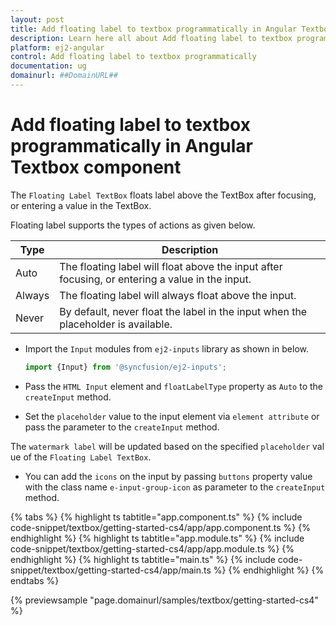 ```yaml
---
layout: post
title: Add floating label to textbox programmatically in Angular Textbox component | Syncfusion
description: Learn here all about Add floating label to textbox programmatically in Syncfusion Angular Textbox component of Syncfusion Essential JS 2 and more.
platform: ej2-angular
control: Add floating label to textbox programmatically 
documentation: ug
domainurl: ##DomainURL##
---
```


# Add floating label to textbox programmatically in Angular Textbox component

The `Floating Label TextBox` floats label above the TextBox after focusing, or entering a value in the TextBox.

Floating label supports the types of actions as given below.

Type     | Description
------------ | -------------
  Auto       | The floating label will float above the input after focusing, or entering a value in the input.
  Always     | The floating label will always float above the input.
  Never      | By default, never float the label in the input when the placeholder is available.

* Import the `Input` modules from `ej2-inputs` library as shown in below.

  ```typescript
  import {Input} from '@syncfusion/ej2-inputs';
  ```

* Pass the `HTML Input` element and `floatLabelType` property as `Auto` to the `createInput` method.

* Set the `placeholder` value to the input element via `element attribute` or pass the parameter to the `createInput` method.

 The `watermark label` will be updated based on the specified `placeholder` value of the `Floating Label TextBox`.

* You can add the `icons` on the input by passing `buttons` property value with the class name `e-input-group-icon` as parameter to the `createInput` method.

{% tabs %}
{% highlight ts tabtitle="app.component.ts" %}
{% include code-snippet/textbox/getting-started-cs4/app/app.component.ts %}
{% endhighlight %}
{% highlight ts tabtitle="app.module.ts" %}
{% include code-snippet/textbox/getting-started-cs4/app/app.module.ts %}
{% endhighlight %}
{% highlight ts tabtitle="main.ts" %}
{% include code-snippet/textbox/getting-started-cs4/app/main.ts %}
{% endhighlight %}
{% endtabs %}
  
{% previewsample "page.domainurl/samples/textbox/getting-started-cs4" %}
